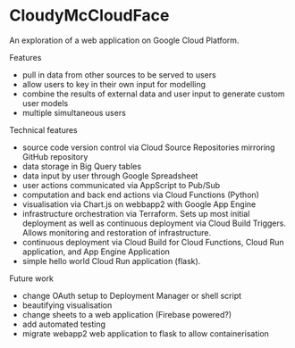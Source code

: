 # CloudyMcCloudFace

An exploration of a web application on Google Cloud Platform.

Features
- pull in data from other sources to be served to users
- allow users to key in their own input for modelling
- combine the results of external data and user input to generate custom user models
- multiple simultaneous users

Technical features
- source code version control via Cloud Source Repositories mirroring GitHub repository
- data storage in Big Query tables
- data input by user through Google Spreadsheet
- user actions communicated via AppScript to Pub/Sub
- computation and back end actions via Cloud Functions (Python)
- visualisation via Chart.js on webbapp2 with Google App Engine
- infrastructure orchestration via Terraform. Sets up most initial deployment as well as continuous deployment via Cloud Build Triggers. Allows monitoring and restoration of infrastructure.
- continuous deployment via Cloud Build for Cloud Functions, Cloud Run application, and App Engine Application
- simple hello world Cloud Run application (flask).

Future work
- change OAuth setup to Deployment Manager or shell script
- beautifying visualisation
- change sheets to a web application (Firebase powered?)
- add automated testing
- migrate webapp2 web application to flask to allow containerisation
